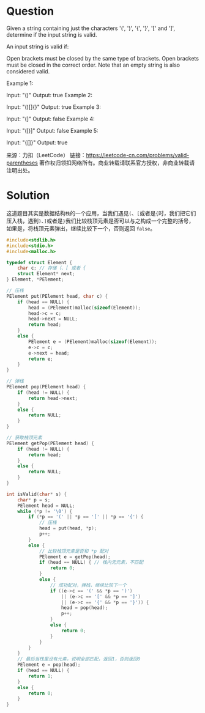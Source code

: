 # Question

Given a string containing just the characters '(', ')', '{', '}', '[' and ']', determine if the input string is valid.

An input string is valid if:

Open brackets must be closed by the same type of brackets.
Open brackets must be closed in the correct order.
Note that an empty string is also considered valid.

Example 1:

Input: "()"
Output: true
Example 2:

Input: "()[]{}"
Output: true
Example 3:

Input: "(]"
Output: false
Example 4:

Input: "([)]"
Output: false
Example 5:

Input: "{[]}"
Output: true

来源：力扣（LeetCode）
链接：https://leetcode-cn.com/problems/valid-parentheses
著作权归领扣网络所有。商业转载请联系官方授权，非商业转载请注明出处。



# Solution

这道题目其实是数据结构`栈`的一个应用，当我们遇见`(`、`[`或者是`{`时，我们把它们压入栈，遇到`)`、`]`或者是`}`我们比较栈顶元素是否可以与之构成一个完整的括号，如果是，将栈顶元素弹出，继续比较下一个，否则返回 `false`。

```c
#include<stdlib.h>
#include<stdio.h>
#include<malloc.h>

typedef struct Element {
	char c; // 存储（、[ 或者 {
	struct Element* next;
} Element, *PElement;

// 压栈
PElement put(PElement head, char c) {
	if (head == NULL) {
		head = (PElement)malloc(sizeof(Element));
		head->c = c;
		head->next = NULL;
		return head;
	}
	else {
		PElement e = (PElement)malloc(sizeof(Element));
		e->c = c;
		e->next = head;
		return e;
	}
}

// 弹栈
PElement pop(PElement head) {
	if (head != NULL) {
		return head->next;
	}
	else {
		return NULL;
	}
}

// 获取栈顶元素
PElement getPop(PElement head) {
	if (head != NULL) {
		return head;
	}
	else {
		return NULL;
	}
}

int isValid(char* s) {
	char* p = s;
	PElement head = NULL;
	while (*p != '\0') {
		if (*p == '(' || *p == '[' || *p == '{') {
			// 压栈
			head = put(head, *p);
			p++;
		}
		else {
			// 比较栈顶元素是否和 *p 配对
			PElement e = getPop(head);
			if (head == NULL) { // 栈内无元素，不匹配
				return 0;
			}
			else {
				// 成功配对，弹栈，继续比较下一个
				if ((e->c == '(' && *p == ')')
					|| (e->c == '[' && *p == ']')
					|| (e->c == '{' && *p == '}')) {
					head = pop(head);
					p++;
				}
				else {
					return 0;
				}
			}
		}
	}
	// 最后当栈里没有元素，说明全部匹配，返回1，否则返回0
	PElement e = pop(head);
	if (head == NULL) {
		return 1;
	}
	else {
		return 0;
	}
}
```

